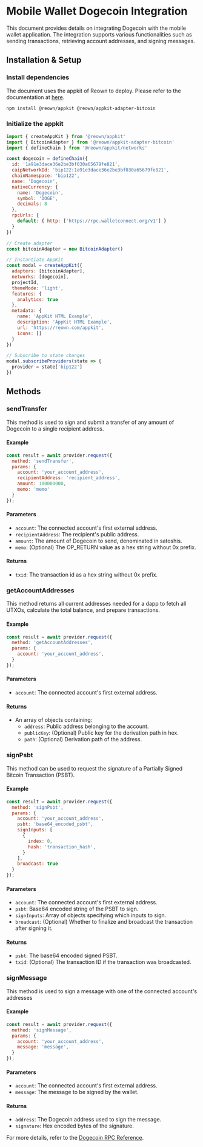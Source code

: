 # Mobile Wallet Dogecoin Integration

This document provides details on integrating Dogecoin with the mobile wallet application. The integration supports various functionalities such as sending transactions, retrieving account addresses, and signing messages.


## Installation & Setup

### Install dependencies

The document uses the appkit of Reown to deploy. Please refer to the documentation at [here](https://docs.reown.io/appkit/overview).

```bash
npm install @reown/appkit @reown/appkit-adapter-bitcoin
```

### Initialize the appkit

```javascript
import { createAppKit } from '@reown/appkit'
import { BitcoinAdapter } from '@reown/appkit-adapter-bitcoin'
import { defineChain } from '@reown/appkit/networks'

const dogecoin = defineChain({
  id: '1a91e3dace36e2be3bf030a65679fe821',
  caipNetworkId: 'bip122:1a91e3dace36e2be3bf030a65679fe821',
  chainNamespace: 'bip122',
  name: 'Dogecoin',
  nativeCurrency: {
    name: 'Dogecoin',
    symbol: 'DOGE', 
    decimals: 8
  },
  rpcUrls: {
    default: { http: ['https://rpc.walletconnect.org/v1'] }
  }
})

// Create adapter
const bitcoinAdapter = new BitcoinAdapter()

// Instantiate AppKit
const modal = createAppKit({
  adapters: [bitcoinAdapter],
  networks: [dogecoin],
  projectId,
  themeMode: 'light',
  features: {
    analytics: true
  },
  metadata: {
    name: 'AppKit HTML Example',
    description: 'AppKit HTML Example',
    url: 'https://reown.com/appkit',
    icons: []
  }
})

// Subscribe to state changes
modal.subscribeProviders(state => {
  provider = state['bip122']
})
```

## Methods

### sendTransfer
This method is used to sign and submit a transfer of any amount of Dogecoin to a single recipient address.

#### Example
```javascript
const result = await provider.request({
  method: 'sendTransfer',
  params: {
    account: 'your_account_address',
    recipientAddress: 'recipient_address',
    amount: 100000000,
    memo: 'memo'
  }
});
```

#### Parameters
- `account`: The connected account's first external address.
- `recipientAddress`: The recipient's public address.
- `amount`: The amount of Dogecoin to send, denominated in satoshis.
- `memo`: (Optional) The OP_RETURN value as a hex string without 0x prefix.

#### Returns
- `txid`: The transaction id as a hex string without 0x prefix.


### getAccountAddresses
This method returns all current addresses needed for a dapp to fetch all UTXOs, calculate the total balance, and prepare transactions.

#### Example
```javascript
const result = await provider.request({
  method: 'getAccountAddresses',
  params: {
    account: 'your_account_address',
  }
});
```

#### Parameters
- `account`: The connected account's first external address.

#### Returns
- An array of objects containing:
  - `address`: Public address belonging to the account.
  - `publicKey`: (Optional) Public key for the derivation path in hex.
  - `path`: (Optional) Derivation path of the address.

### signPsbt
This method can be used to request the signature of a Partially Signed Bitcoin Transaction (PSBT).

#### Example
```javascript
const result = await provider.request({
  method: 'signPsbt',
  params: {
    account: 'your_account_address',
    psbt: 'base64_encoded_psbt',
    signInputs: [
      {
        index: 0,
        hash: 'transaction_hash',
      }
    ],
    broadcast: true
  }
});
```

#### Parameters
- `account`: The connected account's first external address.
- `psbt`: Base64 encoded string of the PSBT to sign.
- `signInputs`: Array of objects specifying which inputs to sign.
- `broadcast`: (Optional) Whether to finalize and broadcast the transaction after signing it.

#### Returns
- `psbt`: The base64 encoded signed PSBT.
- `txid`: (Optional) The transaction ID if the transaction was broadcasted.

### signMessage
This method is used to sign a message with one of the connected account's addresses

#### Example
```javascript
const result = await provider.request({
  method: 'signMessage',
  params: {
    account: 'your_account_address',
    message: 'message',
  }
});
```

#### Parameters
- `account`: The connected account's first external address.
- `message`: The message to be signed by the wallet.


#### Returns
- `address`: The Dogecoin address used to sign the message.
- `signature`: Hex encoded bytes of the signature.

For more details, refer to the [Dogecoin RPC Reference](https://docs.reown.com/advanced/multichain/rpc-reference/dogecoin-rpc). 

